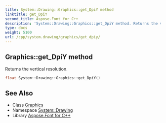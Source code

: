 ```yaml
---
title: System::Drawing::Graphics::get_DpiY method
linktitle: get_DpiY
second_title: Aspose.Font for C++
description: 'System::Drawing::Graphics::get_DpiY method. Returns the vertical resolution in C++.'
type: docs
weight: 5100
url: /cpp/system.drawing/graphics/get_dpiy/
---
```

## Graphics::get_DpiY method


Returns the vertical resolution.

```cpp
float System::Drawing::Graphics::get_DpiY()
```

## See Also

* Class [Graphics](../)
* Namespace [System::Drawing](../../)
* Library [Aspose.Font for C++](../../../)
